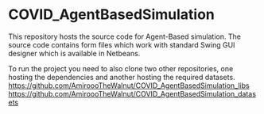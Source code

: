 # COVID_AgentBasedSimulation

This repository hosts the source code for Agent-Based simulation. The source code contains form files which work with standard Swing GUI designer which is available in Netbeans.

To run the project you need to also clone two other repositories, one hosting the dependencies and another hosting the required datasets.
https://github.com/AmiroooTheWalnut/COVID_AgentBasedSimulation_libs
https://github.com/AmiroooTheWalnut/COVID_AgentBasedSimulation_datasets